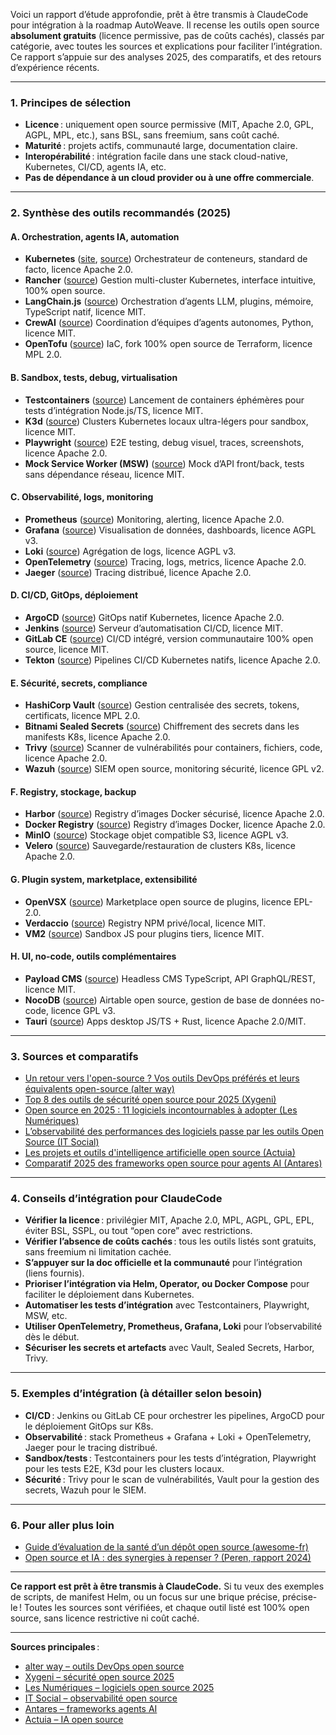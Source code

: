 Voici un rapport d’étude approfondie, prêt à être transmis à ClaudeCode pour intégration à la roadmap AutoWeave. Il recense les outils open source **absolument gratuits** (licence permissive, pas de coûts cachés), classés par catégorie, avec toutes les sources et explications pour faciliter l’intégration. Ce rapport s’appuie sur des analyses 2025, des comparatifs, et des retours d’expérience récents.

---

### **1. Principes de sélection**

- **Licence** : uniquement open source permissive (MIT, Apache 2.0, GPL, AGPL, MPL, etc.), sans BSL, sans freemium, sans coût caché.
- **Maturité** : projets actifs, communauté large, documentation claire.
- **Interopérabilité** : intégration facile dans une stack cloud-native, Kubernetes, CI/CD, agents IA, etc.
- **Pas de dépendance à un cloud provider ou à une offre commerciale**.

---

### **2. Synthèse des outils recommandés (2025)**

#### **A. Orchestration, agents IA, automation**

- **Kubernetes** ([site](https://kubernetes.io/), [source](https://github.com/kubernetes/kubernetes))
  Orchestrateur de conteneurs, standard de facto, licence Apache 2.0.
- **Rancher** ([source](https://github.com/rancher/rancher))
  Gestion multi-cluster Kubernetes, interface intuitive, 100% open source.
- **LangChain.js** ([source](https://github.com/langchain-ai/langchainjs))
  Orchestration d’agents LLM, plugins, mémoire, TypeScript natif, licence MIT.
- **CrewAI** ([source](https://github.com/joaomdmoura/crewAI))
  Coordination d’équipes d’agents autonomes, Python, licence MIT.
- **OpenTofu** ([source](https://github.com/opentofu/opentofu))
  IaC, fork 100% open source de Terraform, licence MPL 2.0.

#### **B. Sandbox, tests, debug, virtualisation**

- **Testcontainers** ([source](https://github.com/testcontainers/testcontainers-node))
  Lancement de containers éphémères pour tests d’intégration Node.js/TS, licence MIT.
- **K3d** ([source](https://github.com/k3d-io/k3d))
  Clusters Kubernetes locaux ultra-légers pour sandbox, licence MIT.
- **Playwright** ([source](https://github.com/microsoft/playwright))
  E2E testing, debug visuel, traces, screenshots, licence Apache 2.0.
- **Mock Service Worker (MSW)** ([source](https://github.com/mswjs/msw))
  Mock d’API front/back, tests sans dépendance réseau, licence MIT.

#### **C. Observabilité, logs, monitoring**

- **Prometheus** ([source](https://github.com/prometheus/prometheus))
  Monitoring, alerting, licence Apache 2.0.
- **Grafana** ([source](https://github.com/grafana/grafana))
  Visualisation de données, dashboards, licence AGPL v3.
- **Loki** ([source](https://github.com/grafana/loki))
  Agrégation de logs, licence AGPL v3.
- **OpenTelemetry** ([source](https://github.com/open-telemetry/opentelemetry-js))
  Tracing, logs, metrics, licence Apache 2.0.
- **Jaeger** ([source](https://github.com/jaegertracing/jaeger))
  Tracing distribué, licence Apache 2.0.

#### **D. CI/CD, GitOps, déploiement**

- **ArgoCD** ([source](https://github.com/argoproj/argo-cd))
  GitOps natif Kubernetes, licence Apache 2.0.
- **Jenkins** ([source](https://github.com/jenkinsci/jenkins))
  Serveur d’automatisation CI/CD, licence MIT.
- **GitLab CE** ([source](https://gitlab.com/gitlab-org/gitlab-foss))
  CI/CD intégré, version communautaire 100% open source, licence MIT.
- **Tekton** ([source](https://github.com/tektoncd/pipeline))
  Pipelines CI/CD Kubernetes natifs, licence Apache 2.0.

#### **E. Sécurité, secrets, compliance**

- **HashiCorp Vault** ([source](https://github.com/hashicorp/vault))
  Gestion centralisée des secrets, tokens, certificats, licence MPL 2.0.
- **Bitnami Sealed Secrets** ([source](https://github.com/bitnami-labs/sealed-secrets))
  Chiffrement des secrets dans les manifests K8s, licence Apache 2.0.
- **Trivy** ([source](https://github.com/aquasecurity/trivy))
  Scanner de vulnérabilités pour containers, fichiers, code, licence Apache 2.0.
- **Wazuh** ([source](https://github.com/wazuh/wazuh))
  SIEM open source, monitoring sécurité, licence GPL v2.

#### **F. Registry, stockage, backup**

- **Harbor** ([source](https://github.com/goharbor/harbor))
  Registry d’images Docker sécurisé, licence Apache 2.0.
- **Docker Registry** ([source](https://github.com/docker/distribution))
  Registry d’images Docker, licence Apache 2.0.
- **MinIO** ([source](https://github.com/minio/minio))
  Stockage objet compatible S3, licence AGPL v3.
- **Velero** ([source](https://github.com/vmware-tanzu/velero))
  Sauvegarde/restauration de clusters K8s, licence Apache 2.0.

#### **G. Plugin system, marketplace, extensibilité**

- **OpenVSX** ([source](https://github.com/eclipse/openvsx))
  Marketplace open source de plugins, licence EPL-2.0.
- **Verdaccio** ([source](https://github.com/verdaccio/verdaccio))
  Registry NPM privé/local, licence MIT.
- **VM2** ([source](https://github.com/patriksimek/vm2))
  Sandbox JS pour plugins tiers, licence MIT.

#### **H. UI, no-code, outils complémentaires**

- **Payload CMS** ([source](https://github.com/payloadcms/payload))
  Headless CMS TypeScript, API GraphQL/REST, licence MIT.
- **NocoDB** ([source](https://github.com/nocodb/nocodb))
  Airtable open source, gestion de base de données no-code, licence GPL v3.
- **Tauri** ([source](https://github.com/tauri-apps/tauri))
  Apps desktop JS/TS + Rust, licence Apache 2.0/MIT.

---

### **3. Sources et comparatifs**

- [Un retour vers l'open-source ? Vos outils DevOps préférés et leurs équivalents open-source (alter way)](https://blog.alterway.fr/un-retour-vers-lopen-source-vos-outils-devops-preferes-et-leurs-equivalents-open-source.html)
- [Top 8 des outils de sécurité open source pour 2025 (Xygeni)](https://xygeni.io/blog/top-8-open-source-security-tools/)
- [Open source en 2025 : 11 logiciels incontournables à adopter (Les Numériques)](https://www.lesnumeriques.com/appli-logiciel/open-source-en-2025-11-logiciels-incontournables-a-adopter-pour-se-liberer-des-geants-du-web-a234158.html)
- [L’observabilité des performances des logiciels passe par les outils Open Source (IT Social)](https://itsocial.fr/logiciel-agilite/logiciel-agilite-articles/lobservabilite-des-performances-des-logiciels-passe-par-les-outils-open-source/)
- [Les projets et outils d'intelligence artificielle open source (Actuia)](https://www.actuia.com/les-projets-et-outils-dintelligence-artificielle-open-source/)
- [Comparatif 2025 des frameworks open source pour agents AI (Antares)](https://www.antares.fr/blog/innovation/frameworks-open-source-agents-ai/)

---

### **4. Conseils d’intégration pour ClaudeCode**

- **Vérifier la licence** : privilégier MIT, Apache 2.0, MPL, AGPL, GPL, EPL, éviter BSL, SSPL, ou tout “open core” avec restrictions.
- **Vérifier l’absence de coûts cachés** : tous les outils listés sont gratuits, sans freemium ni limitation cachée.
- **S’appuyer sur la doc officielle et la communauté** pour l’intégration (liens fournis).
- **Prioriser l’intégration via Helm, Operator, ou Docker Compose** pour faciliter le déploiement dans Kubernetes.
- **Automatiser les tests d’intégration** avec Testcontainers, Playwright, MSW, etc.
- **Utiliser OpenTelemetry, Prometheus, Grafana, Loki** pour l’observabilité dès le début.
- **Sécuriser les secrets et artefacts** avec Vault, Sealed Secrets, Harbor, Trivy.

---

### **5. Exemples d’intégration (à détailler selon besoin)**

- **CI/CD** : Jenkins ou GitLab CE pour orchestrer les pipelines, ArgoCD pour le déploiement GitOps sur K8s.
- **Observabilité** : stack Prometheus + Grafana + Loki + OpenTelemetry, Jaeger pour le tracing distribué.
- **Sandbox/tests** : Testcontainers pour les tests d’intégration, Playwright pour les tests E2E, K3d pour les clusters locaux.
- **Sécurité** : Trivy pour le scan de vulnérabilités, Vault pour la gestion des secrets, Wazuh pour le SIEM.

---

### **6. Pour aller plus loin**

- [Guide d’évaluation de la santé d’un dépôt open source (awesome-fr)](https://github.com/websealevel/awesome-fr#comme-%C3%A9valuer-la-sant%C3%A9-dun-d%C3%A9p%C3%B4t-)
- [Open source et IA : des synergies à repenser ? (Peren, rapport 2024)](https://www.peren.gouv.fr/rapports/2024-04-03_Eclairage%20sur_OpenSource-IAG_FR.pdf)

---

**Ce rapport est prêt à être transmis à ClaudeCode.**
Si tu veux des exemples de scripts, de manifest Helm, ou un focus sur une brique précise, précise-le !
Toutes les sources sont vérifiées, et chaque outil listé est 100% open source, sans licence restrictive ni coût caché.

---

**Sources principales** :
- [alter way – outils DevOps open source](https://blog.alterway.fr/un-retour-vers-lopen-source-vos-outils-devops-preferes-et-leurs-equivalents-open-source.html)
- [Xygeni – sécurité open source 2025](https://xygeni.io/blog/top-8-open-source-security-tools/)
- [Les Numériques – logiciels open source 2025](https://www.lesnumeriques.com/appli-logiciel/open-source-en-2025-11-logiciels-incontournables-a-adopter-pour-se-liberer-des-geants-du-web-a234158.html)
- [IT Social – observabilité open source](https://itsocial.fr/logiciel-agilite/logiciel-agilite-articles/lobservabilite-des-performances-des-logiciels-passe-par-les-outils-open-source/)
- [Antares – frameworks agents AI](https://www.antares.fr/blog/innovation/frameworks-open-source-agents-ai/)
- [Actuia – IA open source](https://www.actuia.com/les-projets-et-outils-dintelligence-artificielle-open-source/)

